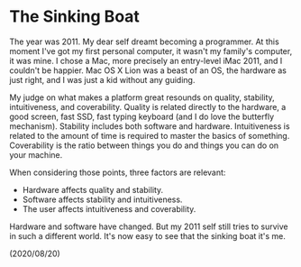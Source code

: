 # The Sinking Boat

The year was 2011. My dear self dreamt becoming a programmer. At this moment I've got my first personal computer, it wasn't my family's computer, it was mine. I chose a Mac, more precisely an entry-level iMac 2011, and I couldn't be happier. Mac OS X Lion was a beast of an OS, the hardware as just right, and I was just a kid without any guiding.

My judge on what makes a platform great resounds on quality, stability, intuitiveness, and coverability. Quality is related directly to the hardware, a good screen, fast SSD, fast typing keyboard (and I do love the butterfly mechanism). Stability includes both software and hardware. Intuitiveness is related to the amount of time is required to master the basics of something. Coverability is the ratio between things you do and things you can do on your machine.

When considering those points, three factors are relevant:
- Hardware affects quality and stability.
- Software affects stability and intuitiveness.
- The user affects intuitiveness and coverability.

Hardware and software have changed. But my 2011 self still tries to survive in such a different world. It's now easy to see that the sinking boat it's me.

(2020/08/20)